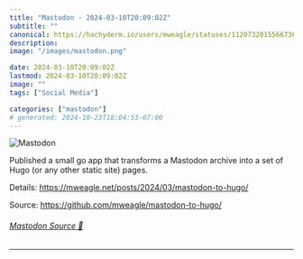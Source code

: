 ```yaml
---
title: "Mastodon - 2024-03-10T20:09:02Z"
subtitle: ""
canonical: https://hachyderm.io/users/mweagle/statuses/112073201556673620
description:
image: "/images/mastodon.png"

date: 2024-03-10T20:09:02Z
lastmod: 2024-03-10T20:09:02Z
image: ""
tags: ["Social Media"]

categories: ["mastodon"]
# generated: 2024-10-23T18:04:53-07:00
---
```

![Mastodon](/images/mastodon.png)

<p>Published a small go app that transforms a Mastodon archive into a set of Hugo (or any other static site) pages. </p><p>Details: <a href="https://mweagle.net/posts/2024/03/mastodon-to-hugo/" target="_blank" rel="nofollow noopener noreferrer" translate="no"><span class="invisible">https://</span><span class="ellipsis">mweagle.net/posts/2024/03/mast</span><span class="invisible">odon-to-hugo/</span></a></p><p>Source: <a href="https://github.com/mweagle/mastodon-to-hugo/" target="_blank" rel="nofollow noopener noreferrer" translate="no"><span class="invisible">https://</span><span class="ellipsis">github.com/mweagle/mastodon-to</span><span class="invisible">-hugo/</span></a></p>


###### [Mastodon Source 🐘](https://hachyderm.io/@mweagle/112073201556673620)

___
